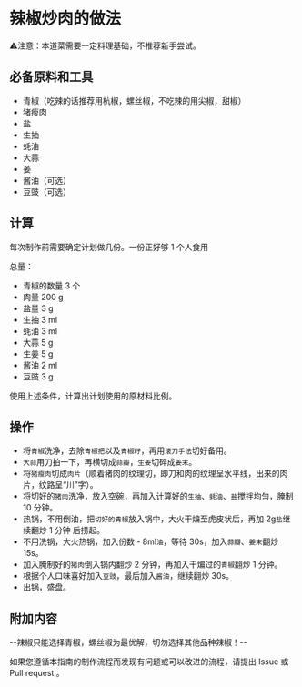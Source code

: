 # 辣椒炒肉的做法

⚠️注意：本道菜需要一定料理基础，不推荐新手尝试。

## 必备原料和工具

- 青椒（吃辣的话推荐用杭椒，螺丝椒，不吃辣的用尖椒，甜椒）
- 猪瘦肉
- 盐
- 生抽
- 蚝油
- 大蒜
- 姜
- 酱油（可选）
- 豆豉（可选）

## 计算

每次制作前需要确定计划做几份。一份正好够 1 个人食用

总量：

- 青椒的数量  3 个
- 肉量 200 g
- 盐量 3 g
- 生抽 3 ml
- 蚝油 3 ml
- 大蒜 5 g
- 生姜 5 g
- 酱油 2 ml
- 豆豉 3 g

使用上述条件，计算出计划使用的原材料比例。

## 操作

- 将`青椒`洗净，去除`青椒把`以及`青椒籽`，再用`滚刀手法`切好备用。
- `大蒜`用刀拍一下，再横切成`蒜瓣`，`生姜`切碎成`姜末`。
- 将`猪瘦肉`切成`肉片`（顺着猪肉的纹理切，即刀和肉的纹理呈水平线，出来的肉片，纹路呈“川”字）。
- 将切好的`猪肉`洗净，放入空碗，再加入计算好的`生抽`、`蚝油`、`盐`搅拌均匀，腌制 10 分钟。
- 热锅，不用倒油，把`切好的青椒`放入锅中，大火干煸至虎皮状后，再加 2g`盐`继续翻炒 1 分钟 后捞起。
- 不用洗锅，大火热锅，加入份数 - 8ml`油`，等待 30s，加入`蒜瓣`、`姜末`翻炒 15s。
- 加入腌制好的`猪肉`倒入锅内翻炒 2 分钟，再加入干煸过的`青椒`翻炒 1 分钟。
- 根据个人口味喜好加入`豆豉`，最后加入`酱油`，继续翻炒 30s。
- 出锅，盛盘。

## 附加内容

--辣椒只能选择青椒，螺丝椒为最优解，切勿选择其他品种辣椒！--

如果您遵循本指南的制作流程而发现有问题或可以改进的流程，请提出 Issue 或 Pull request 。
